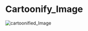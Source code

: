 # Cartoonify_Image
![cartoonified_Image](https://github.com/AlaaMohamedy/Cartoonify_Image/assets/102359733/5723ad09-1ad2-48aa-84cb-ec73a4a015e8)
